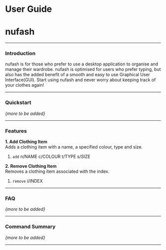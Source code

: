 # User Guide
# nufash

---
### Introduction
nufash is for those who prefer to use a desktop application to organise and manage their wardrobe. nufash is 
optimised for users who prefer typing, but also has the added benefit of a smooth and easy to use Graphical User 
Interface(GUI). Start using nufash and never worry about keeping track of your clothes again!

---
### Quickstart
*{more to be added}*

---
### Features
**1. Add Clothing Item**  
Adds a clothing item with a name, a specified colour, type and size.
1. `add` n/NAME c/COLOUR t/TYPE s/SIZE  


**2. Remove Clothing Item**  
Removes a clothing item associated with the index.
1. `remove` i/INDEX


---
### FAQ
*{more to be added}*

---
### Command Summary
*{more to be added}*

---
